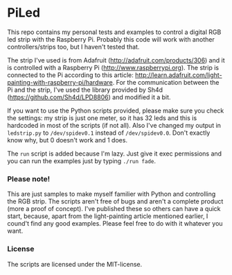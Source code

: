 # PiLed
This repo contains my personal tests and examples to control a digital RGB led strip with the Raspberry Pi.
Probably this code will work with another controllers/strips too, but I haven't tested that.

The strip I've used is from Adafruit (http://adafruit.com/products/306) and it is controlled with a Raspberry Pi (http://www.raspberrypi.org). The strip is connected to the Pi according to this article: http://learn.adafruit.com/light-painting-with-raspberry-pi/hardware. For the communication between the Pi and the strip, I've used the library provided by Sh4d (https://github.com/Sh4d/LPD8806) and modified it a bit.

If you want to use the Python scripts provided, please make sure you check the settings: my strip is just one meter, so it has 32 leds and this is hardcoded in most of the scripts (if not all). Also I've changed my output in `ledstrip.py` to `/dev/spidev0.1` instead of `/dev/spidev0.0`. Don't exactly know why, but 0 doesn't work and 1 does.

The `run` script is added because I'm lazy. Just give it exec permissions and you can run the examples just by typing `./run fade`.

### Please note!
This are just samples to make myself familier with Python and controlling the RGB strip. The scripts aren't free of bugs and aren't a complete product (more a proof of concept). I've published these so others can have a quick start, because, apart from the light-painting article mentioned earlier, I cound't find any good examples. Please feel free to do with it whatever you want. 

### License
The scripts are licensed under the MIT-license.